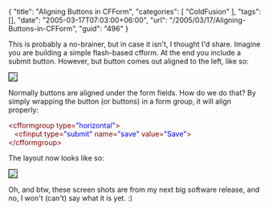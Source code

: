 {
	"title": "Aligning Buttons in CFForm",
	"categories": [
		"ColdFusion"
	],
	"tags": [],
	"date": "2005-03-17T07:03:00+06:00",
	"url": "/2005/03/17/Aligning-Buttons-in-CFForm",
	"guid": "496"
}

This is probably a no-brainer, but in case it isn't, I thought I'd share. Imagine you are building a simple flash-based cfform. At the end you include a submit button. However, but button comes out aligned to the left, like so:

<img src="http://www.raymondcamden.com/images/button1.jpg" border="1">

Normally buttons are aligned under the form fields. How do we do that? By simply wrapping the button (or buttons) in a form group, it will align properly:

<div class="code"><FONT COLOR=MAROON>&lt;cfformgroup type=<FONT COLOR=BLUE>"horizontal"</FONT>&gt;</FONT><br>
&nbsp;&nbsp;&nbsp;<FONT COLOR=MAROON>&lt;cfinput type=<FONT COLOR=BLUE>"submit"</FONT> name=<FONT COLOR=BLUE>"save"</FONT> value=<FONT COLOR=BLUE>"Save"</FONT>&gt;</FONT><br>
<FONT COLOR=MAROON>&lt;/cfformgroup&gt;</FONT></div>

The layout now looks like so:

<img src="http://www.coldfusionjedi.com/images/button2.jpg" border="1">

Oh, and btw, these screen shots are from my next big software release, and no, I won't (can't) say what it is yet. :)